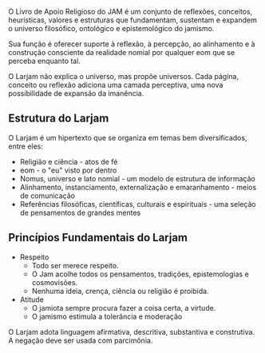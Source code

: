 O Livro de Apoio Religioso do JAM é um conjunto de reflexões, conceitos, heurísticas, valores e estruturas que fundamentam, sustentam e expandem o universo filosófico, ontológico e epistemológico do jamismo.

Sua função é oferecer suporte à reflexão, à percepção, ao alinhamento e à construção consciente da realidade nomial por qualquer eom que se perceba enquanto tal.

O Larjam não explica o universo, mas propõe universos. Cada página, conceito ou reflexão adiciona uma camada perceptiva, uma nova possibilidade de expansão da imanência.

## Estrutura do Larjam

O Larjam é um hipertexto que se organiza em temas bem diversificados, entre eles:

- Religião e ciência - atos de fé  
- eom - o "eu" visto por dentro 
- Nomus, universo e lato nomial - um modelo de estrutura de informação  
- Alinhamento, instanciamento, externalização e emaranhamento - meios de comunicação  
- Referências filosóficas, científicas, culturais e espirituais - uma seleção de pensamentos de grandes mentes

## Princípios Fundamentais do Larjam

- Respeito
  - Todo ser merece respeito.
  - O Jam acolhe todos os pensamentos, tradições, epistemologias e cosmovisões.  
  - Nenhuma ideia, crença, ciência ou religião é proibida.  
- Atitude
  - O jamiota sempre procura fazer a coisa certa, a virtude.
  - O jamismo estimula a tolerância e moderação

O Larjam adota linguagem afirmativa, descritiva, substantiva e construtiva. A negação deve ser usada com parcimônia. 
